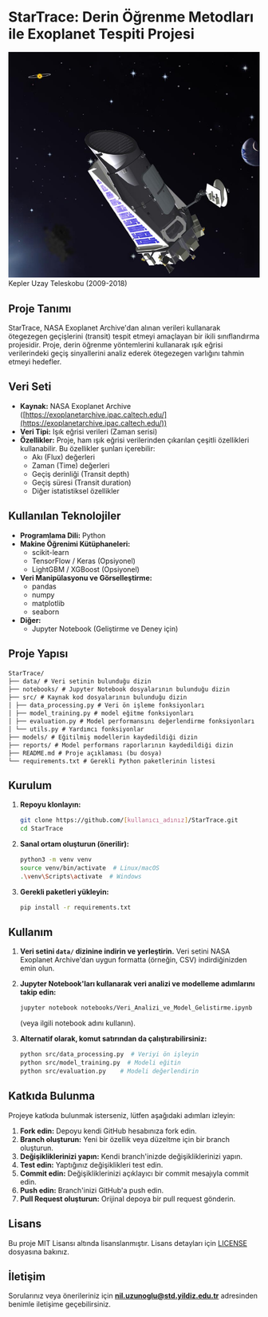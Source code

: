 # StarTrace: Derin Öğrenme Metodları ile Exoplanet Tespiti Projesi

![Ötegezegen Görseli](assets/Kepler.jpg)
Kepler Uzay Teleskobu (2009-2018)

## Proje Tanımı

StarTrace, NASA Exoplanet Archive'dan alınan verileri kullanarak ötegezegen geçişlerini (transit) tespit etmeyi amaçlayan bir ikili sınıflandırma projesidir. Proje, derin öğrenme yöntemlerini kullanarak ışık eğrisi verilerindeki geçiş sinyallerini analiz ederek ötegezegen varlığını tahmin etmeyi hedefler. 

## Veri Seti

*   **Kaynak:** NASA Exoplanet Archive ([https://exoplanetarchive.ipac.caltech.edu/](https://exoplanetarchive.ipac.caltech.edu/))
*   **Veri Tipi:** Işık eğrisi verileri (Zaman serisi)
*   **Özellikler:** Proje, ham ışık eğrisi verilerinden çıkarılan çeşitli özellikleri kullanabilir. Bu özellikler şunları içerebilir:
    *   Akı (Flux) değerleri
    *   Zaman (Time) değerleri
    *   Geçiş derinliği (Transit depth)
    *   Geçiş süresi (Transit duration)
    *   Diğer istatistiksel özellikler

## Kullanılan Teknolojiler

*   **Programlama Dili:** Python
*   **Makine Öğrenimi Kütüphaneleri:**
    *   scikit-learn
    *   TensorFlow / Keras (Opsiyonel)
    *   LightGBM / XGBoost (Opsiyonel)
*   **Veri Manipülasyonu ve Görselleştirme:**
    *   pandas
    *   numpy
    *   matplotlib
    *   seaborn
*   **Diğer:**
    *   Jupyter Notebook (Geliştirme ve Deney için)

## Proje Yapısı

    StarTrace/
    ├── data/ # Veri setinin bulunduğu dizin
    ├── notebooks/ # Jupyter Notebook dosyalarının bulunduğu dizin
    ├── src/ # Kaynak kod dosyalarının bulunduğu dizin
    │ ├── data_processing.py # Veri ön işleme fonksiyonları
    │ ├── model_training.py # model eğitme fonksiyonları
    │ ├── evaluation.py # Model performansını değerlendirme fonksiyonları
    │ └── utils.py # Yardımcı fonksiyonlar
    ├── models/ # Eğitilmiş modellerin kaydedildiği dizin
    ├── reports/ # Model performans raporlarının kaydedildiği dizin
    ├── README.md # Proje açıklaması (bu dosya)
    └── requirements.txt # Gerekli Python paketlerinin listesi

## Kurulum

1.  **Repoyu klonlayın:**

    ```bash
    git clone https://github.com/[kullanıcı_adınız]/StarTrace.git
    cd StarTrace
    ```

2.  **Sanal ortam oluşturun (önerilir):**

    ```bash
    python3 -m venv venv
    source venv/bin/activate  # Linux/macOS
    .\venv\Scripts\activate  # Windows
    ```

3.  **Gerekli paketleri yükleyin:**

    ```bash
    pip install -r requirements.txt
    ```

## Kullanım

1.  **Veri setini `data/` dizinine indirin ve yerleştirin.**  Veri setini NASA Exoplanet Archive'dan uygun formatta (örneğin, CSV) indirdiğinizden emin olun.

2.  **Jupyter Notebook'ları kullanarak veri analizi ve modelleme adımlarını takip edin:**

    ```bash
    jupyter notebook notebooks/Veri_Analizi_ve_Model_Gelistirme.ipynb
    ```

    (veya ilgili notebook adını kullanın).

3.  **Alternatif olarak, komut satırından da çalıştırabilirsiniz:**

    ```bash
    python src/data_processing.py  # Veriyi ön işleyin
    python src/model_training.py  # Modeli eğitin
    python src/evaluation.py    # Modeli değerlendirin
    ```

## Katkıda Bulunma

Projeye katkıda bulunmak isterseniz, lütfen aşağıdaki adımları izleyin:

1.  **Fork edin:** Depoyu kendi GitHub hesabınıza fork edin.
2.  **Branch oluşturun:** Yeni bir özellik veya düzeltme için bir branch oluşturun.
3.  **Değişikliklerinizi yapın:** Kendi branch'inizde değişikliklerinizi yapın.
4.  **Test edin:** Yaptığınız değişiklikleri test edin.
5.  **Commit edin:** Değişikliklerinizi açıklayıcı bir commit mesajıyla commit edin.
6.  **Push edin:** Branch'inizi GitHub'a push edin.
7.  **Pull Request oluşturun:** Orijinal depoya bir pull request gönderin.

## Lisans

Bu proje MIT Lisansı altında lisanslanmıştır. Lisans detayları için [LICENSE](LICENSE) dosyasına bakınız.

## İletişim

Sorularınız veya önerileriniz için **nil.uzunoglu@std.yildiz.edu.tr** adresinden benimle iletişime geçebilirsiniz.

